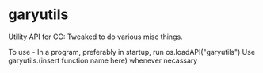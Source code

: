 # garyutils
Utility API for CC: Tweaked to do various misc things. 

To use - 
In a program, preferably in startup, run os.loadAPI("garyutils")
Use garyutils.(insert function name here) whenever necassary 
